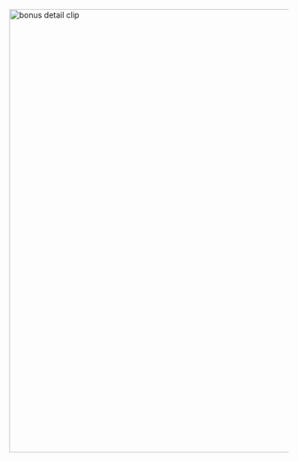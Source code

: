 <img width="800" alt="bonus detail clip" src="https://github.com/user-attachments/assets/159aadbc-5658-450f-89d4-0f318e39ef35">
